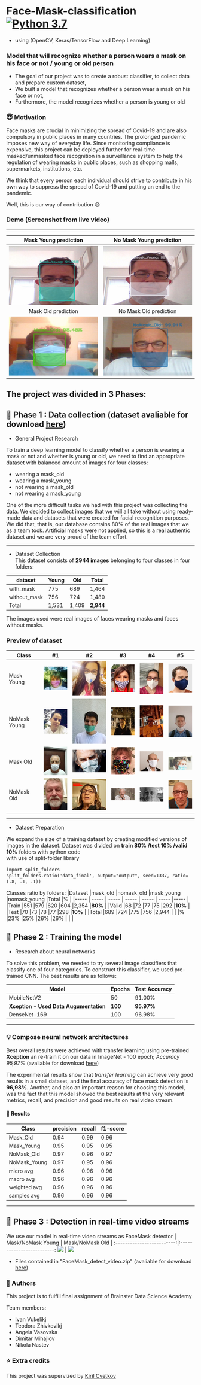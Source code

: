 # Face-Mask-classification [![Python 3.7](https://img.shields.io/badge/python-3.7-blue.svg)](https://www.python.org/downloads/release/python-370/)
-  using (OpenCV, Keras/TensorFlow and Deep Learning)

### Model that will recognize whether a person wears a mask on his face or not / young or old person 
- The goal of our project was to create a robust classifier, to collect data and prepare custom dataset,
- We built a model that recognizes whether a person wear a mask on his face or not,
- Furthermore, the model recognizes whether a person is young or old

### :innocent: Motivation
Face masks are crucial in minimizing the spread of Covid-19 and are also compulsory in public places in many countries. The prolonged pandemic imposes new way of everyday life. Since monitoring compliance is expensive, this project can be deployed further for real-time masked/unmasked face recognition in a surveillance system to help the regulation of wearing masks in public places, such as shopping malls, supermarkets, institutions, etc.

We think that every person each individual should strive to contribute in his own way to suppress the spread of Covid-19 and putting an end to the pandemic.

Well, this is our way of contribution :smile:

### Demo (Screenshot from live video)
__________________________________________________________________________
| Mask Young prediction       |  No Mask Young prediction   |
:-------------------------:|:-------------------------:
![MaskYoung](Prediction/MaskYoung.jpg)  |  ![NoMaskYoung](Prediction/NoMaskYoung.jpg) 
| Mask Old prediction       |  No Mask Old prediction   |
![MaskYoung](Prediction/MaskOld.jpg)  |  ![NoMaskYoung](Prediction/NoMaskOld.jpg) 

## The project was divided in 3 Phases:
## :open_file_folder: Phase 1 : Data collection (dataset avaliable for download [here](https://drive.google.com/file/d/1_Aj3mrR_t1y2gpOGhz1S_jHa6CXnP1ZL/view?usp=sharing))
- General Project Research

To train a deep learning model to classify whether a person is wearing a mask or not and whether is young or old, we need to find an appropriate dataset with balanced amount of images for four classes:
* wearing a mask_old
* wearing a mask_young
* not wearing a mask_old
* not wearing a mask_young

One of the more difficult tasks we had with this project was collecting the data. We decided to collect images that we will all take without using ready-made data and datasets that were created for facial recognition purposes. We did that, that is, our database contains 80% of the real images that we as a team took. Artificial masks were not applied, so this is a real authentic dataset and we are very proud of the team effort.
_________________________________________________________________________________
- Dataset Collection  
This dataset consists of **2944 images** belonging to four classes in four folders:

| dataset         | Young       | Old          | Total     |      
| -------------   | ------------| -------------|-----------|
| with_mask       | 775         | 689          | 1,464     |
| without_mask    | 756         | 724          | 1,480     |   
| Total           |1,531        |1,409         | **2,944**    |

The images used were real images of faces wearing masks and faces without masks.

### Preview of dataset

| Class     | #1| #2          | #3     | #4| #5 |  
| -------------   | ------------| -------------|-----------|-----------|-------------|
|Mask Young   |![](Prediction/6.jpg)|![](Prediction/7.JPG)|![](Prediction/8.JPG)|![](Prediction/9.JPG)|![](Prediction/10.jpg)|
|NoMask Young |![](Prediction/11.JPG)|![](Prediction/12.jpg)|![](Prediction/13.jpg)|![](Prediction/14.jpg)|![](Prediction/15.jpg)|
|Mask Old     |![](Prediction/1.jpg)|![](Prediction/2.jpg)|![](Prediction/3.jpg)|![](Prediction/4.jpg)|![](Prediction/5.jpg)|
|NoMask Old   |![](Prediction/16.jpg)|![](Prediction/17.jpg)|![](Prediction/18.jpg)|![](Prediction/19.jpg)|![](Prediction/20.jpg)|
_____________________________________________________________________________________
- Dataset Preparation  

We expand the size of a training dataset by creating modified versions of images in the dataset. 
Dataset was divided on **train 80% /test 10% /valid 10%** folders with python code   
with use of split-folder library  
```
import split_folders
split_folders.ratio('data_final', output="output", seed=1337, ratio=(.8, .1, .1))
```
Classes ratio by folders:
|Dataset  |mask_old     |nomask_old  |mask_young     |nomask_young   |Total     |%     |
|-----    | -----       | -----      |  -----        |  -----        | -----    |----- |
|Train	  |551	        |579	     |620	     |604	     |2,354	|**80%**   |
|Valid	  |68	        |72	     |77	     |75	     |292	|**10%**   |
|Test	  |70	        |73	     |78	     |77	     |298	|**10%**   |
|Total	  |689	        |724	     |775	     |756	     |2,944	|     |
|%	  |23%	        |25%	     |26%	     |26%	     |	       |    |


## :muscle: Phase 2 : Training the model
- Research about neural networks  

To solve this problem, we needed to try several image classifiers that classify one of four categories. To construct this classifier, we used pre-trained CNN.
The best results are as follows:

| Model         | Epochs        | Test Accuracy|      
| ------------- | ------------- | -------------|
| MobileNetV2   | 50            | 91.00%
| **Xception - Used Data Augumentation**     | **100**           | **95.97%**
| DenseNet-169  | 100           | 96.98%      | 
__________________________________________________________________________________________________
### :bulb: Compose neural network architectures  
Best overall results were achieved with transfer learning using pre-trained **Xception** an re-train it on our data in ImageNet  - 100 epoch; *Accuracy 95,97%*  (avaliable for download [here](https://drive.google.com/file/d/1ocCGr-QxrcCeN1Bj8F3lII9KVyf7sd96/view?usp=sharing)) 

The experimental results show that *transfer learning* can achieve very good results in a small dataset, and the final accuracy of face mask detection is **96,98%**.
Another, and also an important reason for choosing this model, was the fact that this model showed the best results at the very relevant metrics, recall, and precision and good results on real video stream.

#### :key: Results

| Class         | precision     | recall       | f1-score    |     
| ------------- | ------------- | -------------|------------ |
| Mask_Old      | 0.94          | 0.99         |   0.96      |
| Mask_Young    | 0.95          | 0.95         |   0.95      |
| NoMask_Old    | 0.97          | 0.96         |   0.97      |
| NoMask_Young  | 0.97          | 0.95         |   0.96      |
| micro avg     | 0.96          | 0.96         |   0.96      |
| macro avg     | 0.96          | 0.96         |   0.96      |
| weighted avg  | 0.96          | 0.96         |   0.96      |
| samples avg   | 0.96          | 0.96         |   0.96      |
 
___________________________________________________________________________________________________

## :rocket: Phase 3 : Detection in real-time video streams

We use our model in real-time video streams as FaceMask detector 
| Mask/NoMask Young       |  Mask/NoMask Old   |
:-------------------------:|:-------------------------:
<img src="Prediction/FaceMask-Detection.gif" width="350">  |  <img src="Prediction/FaceMask-Detection2.gif" width="250">

 
-  Files contained in  "FaceMask_detect_video.zip" (avaliable for download [here](https://github.com/IvoVuk/Face-Mask-classification/blob/master/FaceMask_detect_video.zip))

### :clap: Authors
This project is to fulfill final assignment of Brainster Data Science Academy

Team members:

* Ivan Vukelikj
* Teodora Zhivkovikj
* Angela Vasovska
* Dimitar Mihajlov
* Nikola Nastev

### :star: Extra credits

This project was supervized by [Kiril Cvetkov](https://github.com/kirilcvetkov92)
